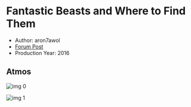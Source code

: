 # Fantastic Beasts and Where to Find Them

* Author: aron7awol
* [Forum Post](https://www.avsforum.com/threads/bass-eq-for-filtered-movies.2995212/post-56737508)
* Production Year: 2016

## Atmos

![img 0](https://i.imgur.com/cCtcawe.jpg)

![img 1](https://i.imgur.com/yYGu5kU.jpg)

